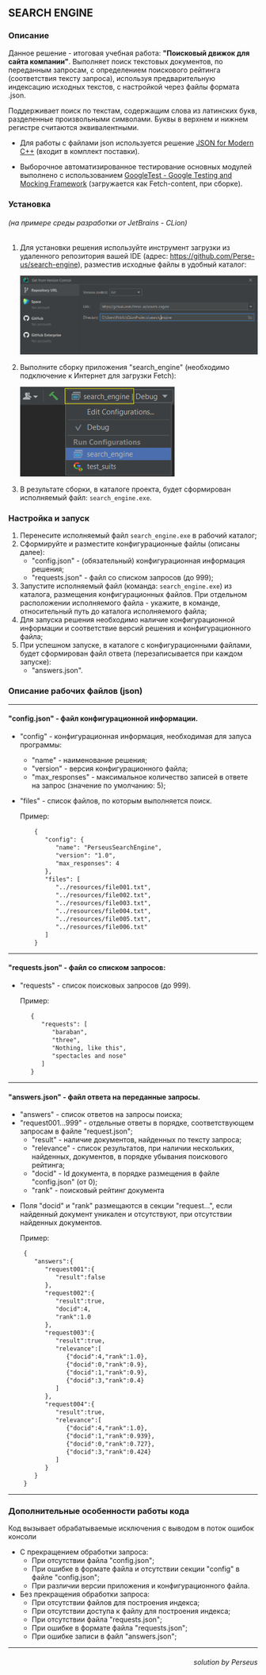 
## SEARCH ENGINE

### Описание

Данное решение - итоговая учебная работа: 
**"Поисковый движок для сайта компании"**. 
Выполняет поиск текстовых документов, по переданным запросам, 
с определением поискового рейтинга (соответствия тексту запроса),
используя предварительную индексацию исходных текстов, 
с настройкой через файлы формата .json.

Поддерживает поиск по текстам, содержащим слова из латинских букв,
разделенные произвольными символами. Буквы в верхнем и нижнем регистре 
считаются эквивалентными.

- Для работы с файлами json используется решение
[JSON for Modern C++](https://github.com/nlohmann/json)
(входит в комплект поставки).

- Выборочное автоматизированное тестирование основных модулей выполнено с использованием
[GoogleTest - Google Testing and Mocking Framework](https://github.com/google/googletest)
(загружается как Fetch-content, при сборке).

### Установка 
###### (на примере среды разработки от JetBrains - CLion)

1) Для установки решения используйте инструмент загрузки из удаленного репозитория 
вашей IDE (адрес: https://github.com/Perse-us/search-engine), разместив исходные файлы 
в удобный каталог:

   ![img_1.png](img_1.png)

2) Выполните сборку приложения "search_engine"
(необходимо подключение к Интернет для загрузки Fetch):
   
   ![img_2.png](img_2.png)
3) В результате сборки, в каталоге проекта, будет сформирован исполняемый файл: 
`search_engine.exe`.

### Настройка и запуск
1) Перенесите исполняемый файл `search_engine.exe` в рабочий каталог;
2) Сформируйте и разместите конфигурационные файлы (описаны далее):
   - "config.json" - (обязательный) конфигурационная информация решения;
   - "requests.json" - файл со списком запросов (до 999);
3) Запустите исполняемый файл (команда: `search_engine.exe`) из каталога,
размещения конфигурационных файлов. При отдельном расположении исполняемого файла - укажите,
в команде, относительный путь до каталога исполняемого файла;
4) Для запуска решения необходимо наличие конфигурационной информации
и соответствие версий решения и конфигурационного файла;
5) При успешном запуске, в каталоге с конфигурационными файлами,
будет сформирован файл ответа (перезаписывается при каждом запуске):
   - "answers.json".

### Описание рабочих файлов (json)

---
#### "config.json" - файл конфигурационной информации. 
- "config" - конфигурационная информация, необходимая для запуса программы:
  - "name" - наименование решения;
  - "version" - версия конфигурационного файла;
  - "max_responses" - максимальное количество записей в ответе на запрос
    (значение по умолчанию: 5);
- "files" - список файлов, по которым выполняется поиск.
  
  Пример:
  
          {
             "config": {
                "name": "PerseusSearchEngine",
                "version": "1.0",
                "max_responses": 4
             },
             "files": [
                "../resources/file001.txt",
                "../resources/file002.txt",
                "../resources/file003.txt",
                "../resources/file004.txt",
                "../resources/file005.txt",
                "../resources/file006.txt"
             ]
          }
---
#### "requests.json" - файл со списком запросов:
- "requests" - список поисковых запросов (до 999).

  Пример:

         {
            "requests": [
               "baraban",
               "three",
               "Nothing, like this",
               "spectacles and nose"
            ]
         }
---
#### "answers.json" - файл ответа на переданные запросы.
- "answers" - список ответов на запросы поиска;
- "request001...999" - отдельные ответы в  порядке, соответствующем запросам в файле "request.json";
  - "result" - наличие документов, найденных по тексту запроса;
  - "relevance" - список результатов, при наличии нескольких, найденных, документов,
  в порядке убывания поискового рейтинга;
  - "docid" - Id документа, в порядке размещения в файле "config.json" (от 0);
  - "rank" - поисковый рейтинг документа
* Поля "docid" и "rank" размещаются в секции "request...", если найденный документ уникален
и отсутствуют, при отсутствии найденных документов.
 
   Пример:

       {
          "answers":{
             "request001":{
                "result":false
             },
             "request002":{
                "result":true,
                "docid":4,
                "rank":1.0
             },
             "request003":{
                "result":true,
                "relevance":[
                   {"docid":4,"rank":1.0},
                   {"docid":0,"rank":0.9},
                   {"docid":1,"rank":0.9},
                   {"docid":3,"rank":0.4}
                ]
             },
             "request004":{
                "result":true,
                "relevance":[
                   {"docid":4,"rank":1.0},
                   {"docid":1,"rank":0.939},
                   {"docid":0,"rank":0.727},
                   {"docid":3,"rank":0.424}
                ]
             }
          }
       }


---
### Дополнительные особенности работы кода
Код вызывает обрабатываемые исключения с выводом в поток ошибок консоли
- С прекращением обработки запроса:
  - При отсутствии файла "config.json";
  - При ошибке в формате файла и отсутствии секции "config" в файле "config.json";
  - При различии версии приложения и конфигурационного файла.
- Без прекращения обработки запроса:
  - При отсутствии файлов для построения индекса;
  - При отсутствии доступа к файлу для построения индекса;
  - При отсутствии файла "requests.json";
  - При ошибке в формате файла "requests.json";
  - При ошибке записи в файл "answers.json";
---
<h6 align="right">solution by Perseus<h6>